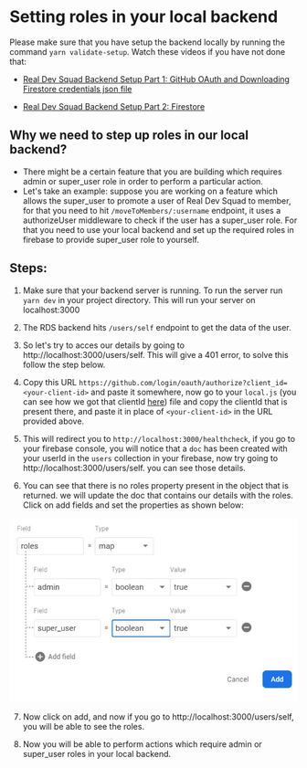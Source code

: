 # Setting roles in your local backend

Please make sure that you have setup the backend locally by running the command `yarn validate-setup`. Watch these videos if you have not done that: 
- <a href="https://www.youtube.com/watch?v=haqPaPRrhPU">Real Dev Squad Backend Setup Part 1: GitHub OAuth and Downloading Firestore credentials json file</a>

- <a href="https://www.youtube.com/watch?v=2Ja5hH2nH1o&feature=youtu.be">Real Dev Squad Backend Setup Part 2: Firestore</a>

## Why we need to step up roles in our local backend?
- There might be a certain feature that you are building which requires admin or super_user role in order to perform a particular action.
- Let's take an example: suppose you are working on a feature which allows the super_user to promote a user of Real Dev Squad to member, for that you need to hit `/moveToMembers/:username` endpoint, it uses a authorizeUser middleware to check if the user has a super_user role. For that you need to use your local backend and set up the required roles in firebase to provide super_user role to yourself.

## Steps: 

1. Make sure that your backend server is running. To run the server run `yarn dev` in your project directory. This will run your server on localhost:3000

2. The RDS backend hits `/users/self` endpoint to get the data of the user.

3. So let's try to acces our details by going to http://localhost:3000/users/self. This will give a 401 error, to solve this follow the step below.

4. Copy this URL `https://github.com/login/oauth/authorize?client_id=<your-client-id>` and paste it somewhere, now go to your  `local.js` (you can see how we got that clientId <a href='https://www.youtube.com/watch?v=haqPaPRrhPU'>here</a>) file and copy the clientId that is present there, and paste it in place of `<your-client-id>` in the URL provided above.

5. This will redirect you to `http://localhost:3000/healthcheck`, if you go to your firebase console, you will notice that a `doc` has been created with your userId in the `users` collection in your firebase, now try going to http://localhost:3000/users/self. you can see those details.

6. You can see that there is no roles property present in the object that is returned. we will update the doc that contains our details with the roles. Click on add fields and set the properties as shown below: 

![Firebase Image](/public/assets/firebase-image.jpg)

7. Now click on add, and now if you go to http://localhost:3000/users/self, you will be able to see the roles.

8. Now you will be able to perform actions which require admin or super_user roles in your local backend.